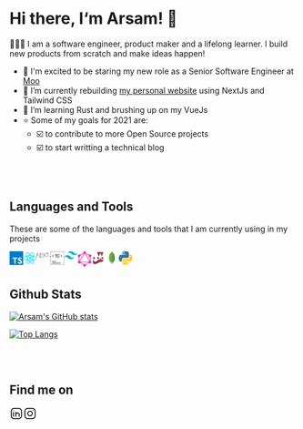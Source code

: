 # Hi there, I&lsquo;m Arsam! 👋

🧑🏻‍💻 I am a software engineer, product maker and a lifelong learner. I build new products from scratch and make ideas happen!

- 💼 I'm excited to be staring my new role as a Senior Software Engineer at [Moo][moo]
- 🚧 I’m currently rebuilding [my personal website][arsam] using NextJs and Tailwind CSS
- 🌱 I’m learning Rust and brushing up on my VueJs
- ⭐️ Some of my goals for 2021 are:
  - ☑️ to contribute to more Open Source projects
  - ☑️ to start writting a technical blog

<br />
<br />

## Languages and Tools

These are some of the languages and tools that I am currently using in my projects

<img src="./assets/icons/typescript.svg" width="24px" alt="typescript" align="left" />
<img src="./assets/icons/react.svg" width="24px" alt="react" align="left" />
<img src="./assets/icons/next-js.svg" width="24px" alt="next-js" align="left" />
<img src="./assets/icons/styledcomponents.svg" width="24px" alt="styledcomponents" align="left" />
<img src="./assets/icons/tailwind.svg" width="24px" alt="tailwindcss" align="left" />
<img src="./assets/icons/graphql.svg" width="24px" alt="graphql" align="left" />
<img src="./assets/icons/jest.svg" width="24px" alt="jest" align="left" />
<img src="./assets/icons/mongodb.svg" width="24px" alt="mongodb" align="left" />
<img src="./assets/icons/python.svg" width="24px" alt="python" align="left" />

<br />
<br />

## Github Stats

[![Arsam's GitHub stats](https://github-readme-stats.vercel.app/api?username=arsamsarabi&count_private=true&show_icons=true&theme=dracula)](https://github.com/anuraghazra/github-readme-stats)

[![Top Langs](https://github-readme-stats.vercel.app/api/top-langs/?username=arsamsarabi&layout=compact&theme=dracula)](https://github.com/anuraghazra/github-readme-stats)

<br />
<br />

## Find me on 

[<img src="./assets/icons/linkedin.svg" width="24px" alt="linkedin" align="left" />][linkedin]

[<img src="./assets/icons/instagram.svg" width="24px" alt="instagram" align="left" />][instagram]


<!-- Definitions -->
[arsam]: https://arsam.dev
[linkedin]: https://linkedin.com/in/arsam
[instagram]: https://instagram.com/arsamsarabi
[moo]: https://moo.com/uk
